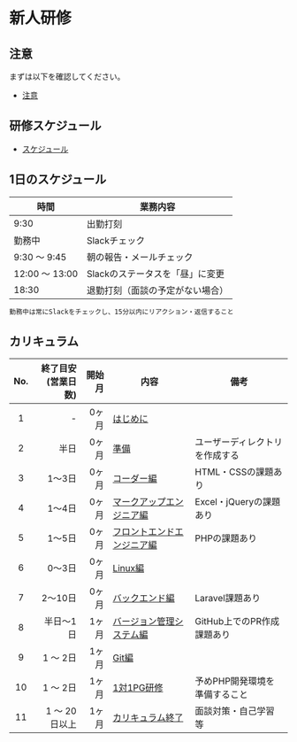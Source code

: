 # 新人研修

## 注意

まずは以下を確認してください。  

- [注意](./caution/index.md)

## 研修スケジュール

- [スケジュール](./schedule/index.md)

## 1日のスケジュール

| 時間 | 業務内容 |
| --- | --- |
| 9:30 | 出勤打刻 |
| 勤務中 | Slackチェック |
| 9:30 〜 9:45 | 朝の報告・メールチェック |
| 12:00 〜 13:00 | Slackのステータスを「昼」に変更 |
| 18:30 | 退勤打刻（面談の予定がない場合） |

```txt
勤務中は常にSlackをチェックし、15分以内にリアクション・返信すること
```

## カリキュラム

| No. | 終了目安<br>(営業日数) | 開始月 | 内容 | 備考 |
| :---: | ---: | ---: | --- | --- |
| 1 | - | 0ヶ月 | [はじめに](./introduction/index.md) |  |
| 2 | 半日 | 0ヶ月 | [準備](./preparation/index.md) | ユーザーディレクトリを作成する |
| 3 | 1〜3日 | 0ヶ月 | [コーダー編](./../cbc/beginner/index.md) | HTML・CSSの課題あり |
| 4 | 1〜4日 | 0ヶ月 | [マークアップエンジニア編](./../cbc/basic/index.md) | Excel・jQueryの課題あり |
| 5 | 1〜5日 | 0ヶ月 | [フロントエンドエンジニア編](./../cbc/advanced/index.md) | PHPの課題あり |
| 6 | 0〜3日 | 0ヶ月 | [Linux編](./../../public/t/linux/index.md) |  |
| 7 | 2〜10日 | 0ヶ月 | [バックエンド編](./../cbc/backend/index.md) | Laravel課題あり |
| 8 | 半日〜1日 | 1ヶ月 | [バージョン管理システム編](./vcs/index.md) | GitHub上でのPR作成課題あり |
| 9 | 1 〜 2日 | 1ヶ月 | [Git編](./../git/index.md) |  |
| 10 | 1 〜 2日 | 1ヶ月 | [1対1PG研修](./individual-pg-training/index.md) | 予めPHP開発環境を準備すること |
| 11 | 1 〜 20日以上 | 1ヶ月 | [カリキュラム終了](./after/index.md) | 面談対策・自己学習等 |
